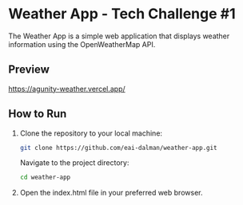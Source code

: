 # Weather App - Tech Challenge #1

The Weather App is a simple web application that displays weather information using the OpenWeatherMap API.

## Preview

https://agunity-weather.vercel.app/

## How to Run

1. Clone the repository to your local machine:

   ```bash
   git clone https://github.com/eai-dalman/weather-app.git
   ```

   Navigate to the project directory:

   ```bash
   cd weather-app
   ```

2. Open the index.html file in your preferred web browser.
